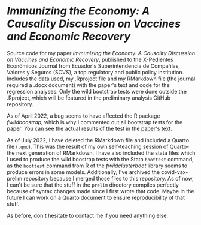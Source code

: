 # *Immunizing the Economy: A Causality Discussion on Vaccines and Economic Recovery*

Source code for my paper *Immunizing the Economy: A Causality Discussion on Vaccines and Economic Recovery*, published to the X-Pedientes Económicos Journal from Ecuador's Superintendencia de Compañías, Valores y Seguros (SCVS), a top regulatory and public policy institution. Includes the data used, my .Rproject file and my RMarkdown file (the journal required a .docx document) with the paper's text and code for the regression analyses. Only the wild bootstrap tests were done outside the .Rproject, which will be featured in the preliminary analysis GitHub repository. 

As of April 2022, a bug seems to have affected the R package *fwildboostrap*, which is why I commented out all bootstrap tests for the paper. You can see the actual results of the test in the [paper's text](https://ojs.supercias.gob.ec/index.php/X-pedientes_Economicos/article/view/103). 

As of July 2022, I have deleted the RMarkdown file and included a Quarto file (`.qmd`). This was the result of my own self-teaching session of Quarto- the next generation of RMarkdown. I have also included the stata files which I used to produce the wild boostrap tests with the Stata `boottest` command, as the `boottest` command from R of the *fwildclusterboot* library seems to produce errors in some models. Additionally, I've archived the covid-vax-prelim repository because I merged those files to this repository. As of now, I can't be sure that the stuff in the `prelim` directory compiles perfectly because of syntax changes made since I first wrote that code. Maybe in the future I can work on a Quarto document to ensure reproducibility of that stuff. 

As before, don't hesitate to contact me if you need anything else. 
